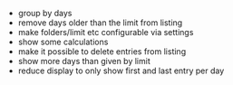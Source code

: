 - group by days
- remove days older than the limit from listing
- make folders/limit etc configurable via settings
- show some calculations
- make it possible to delete entries from listing
- show more days than given by limit
- reduce display to only show first and last entry per day